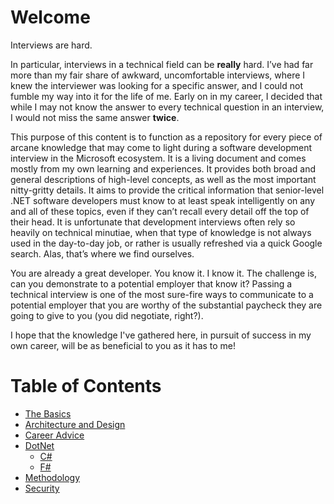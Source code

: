 # Welcome

Interviews are hard.  

In particular, interviews in a technical field can be **really** hard.  I’ve had far more than my fair share of awkward, uncomfortable interviews, where I knew the interviewer was looking for a specific answer, and I could not fumble my way into it for the life of me.  Early on in my career, I decided that while I may not know the answer to every technical question in an interview, I would not miss the same answer **twice**.

This purpose of this content is to function as a repository for every piece of arcane knowledge that may come to light during a software development interview in the Microsoft ecosystem.  It is a living document and comes mostly from my own learning and experiences.  It provides both broad and general descriptions of high-level concepts, as well as the most important nitty-gritty details. It aims to provide the critical information that senior-level .NET software developers must know to at least speak intelligently on any and all of these topics, even if they can’t recall every detail off the top of their head. It is unfortunate that development interviews often rely so heavily on technical minutiae, when that type of knowledge is not always used in the day-to-day job, or rather is usually refreshed via a quick Google search.  Alas, that’s where we find ourselves.

You are already a great developer.  You know it. I know it. The challenge is, can you demonstrate to a potential employer that know it?  Passing a technical interview is one of the most sure-fire ways to communicate to a potential employer that you are worthy of the substantial paycheck they are going to give to you \(you did negotiate, right?\).

I hope that the knowledge I've gathered here, in pursuit of success in my own career, will be as beneficial to you as it has to me!

# Table of Contents

- [The Basics](The-Basics/index.md)
- [Architecture and Design](Architecture-and-Design/index.md)
- [Career Advice](Career/index.md)
- [DotNet](DotNet/index.md)
  - [C#](DotNet/C-Sharp/index.md)
  - [F#](DotNet/F-Sharp/index.md)
- [Methodology](Methodology/index.md)
- [Security](Security/index.md)
